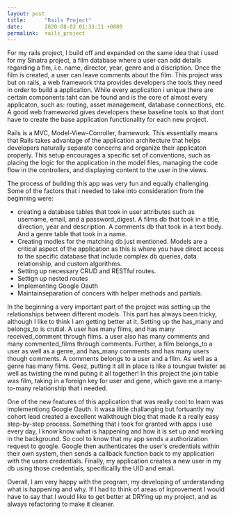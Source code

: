 ```yaml
---
layout: post
title:      "Rails Project"
date:       2020-08-03 01:33:11 +0000
permalink:  rails_project
---
```


For my rails project, I build off and expanded on the same idea that i used for my Sinatra project, a film database where a user can add details regarding a fim, i.e. name, director, year, genre and a discription. Once the film is created, a user can leave comments about the film. This project was but on rails, a web framework thta provides developers the tools they need in order to build a application. While every application i unique there are certain components taht can be found and is the core of almost every applicaton, such as: routing, asset management, database connections, etc. A good web frameworkd gives developers these baseline tools so that dont have to create the base application functionality for each new project.

Rails is a MVC, Model-View-Conroller, framework. This essentially means that Rails takes advantage of the application architecture that helps developers naturally separate concerns and organize their applicaton properly. This setup encourages a specific set of conventions, such as placing the logic for the application in the model files, managing the code flow in the controllers, and displaying content to the user in the views.

The process of building this app was very fun and equally challenging. 
Some of the factors that i needed to take into consideration from the beginning were:

* creating a database tables that took in user attributes such as username, email, and a password_digest. A films db that took in a title, direction, year and description. A comments db that took in a text body. And a genre table that took in a name. 
* Creating modles for the matching db just mentioned. Models are a critical aspect of the application as this is where you have direct access to the specific database that include complex db queries, data relationship, and custom algorithms.
* Setting up necessary CRUD and RESTful routes.
* Settign up nested routes
* Implementing Google Oauth
* Maintainseparation of concers with helper methods and partials.

In the beginning a very important part of the project was setting up the relationships between different models. This part has always been tricky, although I like to think I am getting better at it. Setting up the has_many and belongs_to is crutial. A user has many films, and has many received_comment through films. a user also has many comments and many commented_films through comments. Further, a film belongs_to a user as well as a genre, and has_many comments and has many users though comments. A comments belongs to a user and a film. As well as a genre has many films. Geez, putting it all in place is like a toungue twister as well as twisting the mind puting it all together! In this project the join table was film, taking in a foreign key for user and gene, which gave me a many-to-many relationship that i needed.

One of the new features of this application that was really cool to learn was implementiong Google Oauth. It wasa little challanging but fortuantly my cohort lead created a excellent walkthough blog that made it a really easy step-by-step process. Something that i took for granted with apps i use every day, I know know what is happening and how it is set up and working in the background. So cool to know that my app sends a authorization request to google. Google then authenticates the user's credentials within their own system, then sends a callback function back to my application with the users credentials. Finally, my application creates a new user in my db using those credentials, specificallly the UID and email. 

Overall, I am very happy with the program, my developing of understanding what is happening and why. If I had to think of areas of inprovement I would have to say that I would like to get better at DRYing up my project, and as always refactoring to make it cleaner.



